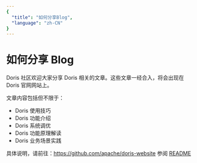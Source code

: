 ```yaml
---
{
  "title": "如何分享Blog", 
  "language": "zh-CN"
}
---
```


<!-- 
Licensed to the Apache Software Foundation (ASF) under one
or more contributor license agreements.  See the NOTICE file
distributed with this work for additional information
regarding copyright ownership.  The ASF licenses this file
to you under the Apache License, Version 2.0 (the
"License"); you may not use this file except in compliance
with the License.  You may obtain a copy of the License at

  http://www.apache.org/licenses/LICENSE-2.0

Unless required by applicable law or agreed to in writing, 
software distributed under the License is distributed on an
"AS IS" BASIS, WITHOUT WARRANTIES OR CONDITIONS OF ANY
KIND, either express or implied.  See the License for the
specific language governing permissions and limitations
under the License.
-->

# 如何分享 Blog

Doris 社区欢迎大家分享 Doris 相关的文章。这些文章一经合入，将会出现在 Doris 官网网站上。

文章内容包括但不限于：

* Doris 使用技巧
* Doris 功能介绍
* Doris 系统调优
* Doris 功能原理解读
* Doris 业务场景实践

具体说明，请前往：https://github.com/apache/doris-website 参阅 [README](https://github.com/apache/doris-website)
